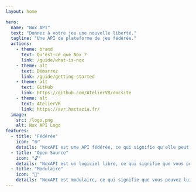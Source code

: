 ```yaml
---
layout: home

hero:
  name: "Nox API"
  text: "Donnez à votre jeu une nouvelle liberté."
  tagline: "Une API de plateforme de jeu fédérée."
  actions:
    - theme: brand
      text: Qu'est-ce que Nox ?
      link: /guide/what-is-nox
    - theme: alt
      text: Démarrez
      link: /guide/getting-started
    - theme: alt
      text: GitHub
      link: https://github.com/AtelierVR/docsite
    - theme: alt
      text: AtelierVR
      link: https://avr.hactazia.fr/
  image:
    src: /logo.png
    alt: Nox API Logo
features:
  - title: "Fédérée"
    icon: "🌐"
    details: "NoxAPI est une API fédérée, ce qui signifie qu'elle peut être utilisée pour créer un réseau de plateformes de jeux."
  - title: "Open Source"
    icon: "🔓"
    details: "NoxAPI est un logiciel libre, ce qui signifie que vous pouvez contribuer à son développement."
  - title: "Modulaire"
    icon: "🧩"
    details: "NoxAPI est modulaire, ce qui signifie que vous pouvez lui ajouter de nouvelles fonctionnalités."
---
```


